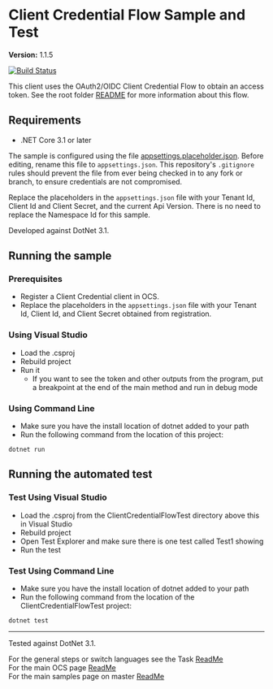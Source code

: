 # Client Credential Flow Sample and Test

**Version:** 1.1.5

[![Build Status](https://dev.azure.com/osieng/engineering/_apis/build/status/product-readiness/OCS/Auth_CC_DotNet?branchName=master)](https://dev.azure.com/osieng/engineering/_build/latest?definitionId=595&branchName=master)

This client uses the OAuth2/OIDC Client Credential Flow to obtain an access token. See the root folder [README](../../../README.md) for more information about this flow.

## Requirements

- .NET Core 3.1 or later

The sample is configured using the file [appsettings.placeholder.json](ClientCredentialFlow/appsettings.placeholder.json). Before editing, rename this file to `appsettings.json`. This repository's `.gitignore` rules should prevent the file from ever being checked in to any fork or branch, to ensure credentials are not compromised.

Replace the placeholders in the `appsettings.json` file with your Tenant Id, Client Id and Client Secret, and the current Api Version. There is no need to replace the Namespace Id for this sample.

Developed against DotNet 3.1.

## Running the sample

### Prerequisites

- Register a Client Credential client in OCS.
- Replace the placeholders in the `appsettings.json` file with your Tenant Id, Client Id, and Client Secret obtained from registration.

### Using Visual Studio

- Load the .csproj
- Rebuild project
- Run it
  - If you want to see the token and other outputs from the program, put a breakpoint at the end of the main method and run in debug mode

### Using Command Line

- Make sure you have the install location of dotnet added to your path
- Run the following command from the location of this project:

```shell
dotnet run
```

## Running the automated test

### Test Using Visual Studio

- Load the .csproj from the ClientCredentialFlowTest directory above this in Visual Studio
- Rebuild project
- Open Test Explorer and make sure there is one test called Test1 showing
- Run the test

### Test Using Command Line

- Make sure you have the install location of dotnet added to your path
- Run the following command from the location of the ClientCredentialFlowTest project:

```shell
dotnet test
```

---

Tested against DotNet 3.1.

For the general steps or switch languages see the Task [ReadMe](../../)  
For the main OCS page [ReadMe](https://github.com/osisoft/OSI-Samples-OCS)  
For the main samples page on master [ReadMe](https://github.com/osisoft/OSI-Samples)

